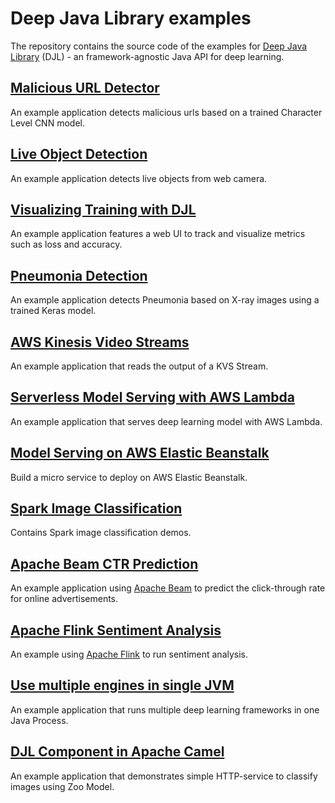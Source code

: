 # Deep Java Library examples

The repository contains the source code of the examples for [Deep Java Library](http://djl.ai) (DJL) - an
framework-agnostic Java API for deep learning.

## [Malicious URL Detector](malicious-url-detector/README.md)

An example application detects malicious urls based on a trained Character Level CNN model.

## [Live Object Detection](live-object-detection/README.md)

An example application detects live objects from web camera.

## [Visualizing Training with DJL](visualization/README.md)

An example application features a web UI to track and visualize metrics such as loss and accuracy.

## [Pneumonia Detection](pneumonia-detection/README.md)

An example application detects Pneumonia based on X-ray images using a trained Keras model.

## [AWS Kinesis Video Streams](aws/aws-kinesis-video-streams/README.md)

An example application that reads the output of a KVS Stream.

## [Serverless Model Serving with AWS Lambda](aws/lambda-model-serving/README.md)

An example application that serves deep learning model with AWS Lambda.

## [Model Serving on AWS Elastic Beanstalk](aws/beanstalk-model-serving/README.md)

Build a micro service to deploy on AWS Elastic Beanstalk.

## [Spark Image Classification](apache-spark/image-classification/README.md)

Contains Spark image classification demos.

## [Apache Beam CTR Prediction](apache-beam/ctr-prediction/README.md)

An example application using [Apache Beam](https://beam.apache.org/) to predict the click-through rate for online advertisements.

## [Apache Flink Sentiment Analysis](apache-flink/sentiment-analysis/README.md)

An example using [Apache Flink](https://flink.apache.org/) to run sentiment analysis.

## [Use multiple engines in single JVM](multi-engine/README.md)

An example application that runs multiple deep learning frameworks in one Java Process.

## [DJL Component in Apache Camel](camel-djl/README.md)

An example application that demonstrates simple HTTP-service to classify images using Zoo Model.
